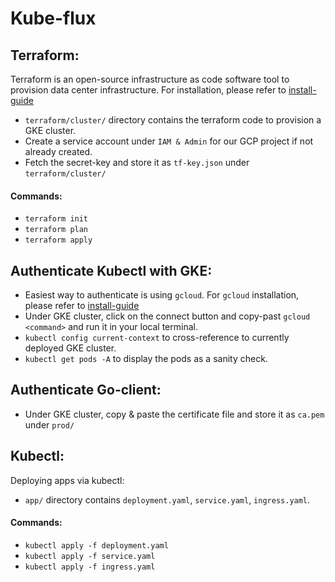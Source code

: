 # Kube-flux
## Terraform:
Terraform is an open-source infrastructure as code software tool to provision data center infrastructure.
For installation, please refer to [install-guide](https://learn.hashicorp.com/tutorials/terraform/install-cli)
+ `terraform/cluster/` directory contains the terraform code to provision a GKE cluster.
+ Create a service account under `IAM & Admin` for our GCP project if not already created.
+ Fetch the secret-key and store it as `tf-key.json` under `terraform/cluster/`
#### Commands:
+ `terraform init` 
+ `terraform plan` 
+ `terraform apply`
## Authenticate Kubectl with GKE:
+ Easiest way to authenticate is using `gcloud`. For `gcloud` installation, please refer to [install-guide](https://cloud.google.com/sdk/docs/install)
+ Under GKE cluster, click on the connect button and copy-past `gcloud <command>` and run it in your local terminal.
+ `kubectl config current-context` to cross-reference to currently deployed GKE cluster.
+ `kubectl get pods -A` to display the pods as a sanity check.
## Authenticate Go-client:
+ Under GKE cluster, copy & paste the certificate file and store it as `ca.pem` under `prod/`
## Kubectl:
Deploying apps via kubectl:
+ `app/` directory contains `deployment.yaml`, `service.yaml`, `ingress.yaml`.
#### Commands:
+ `kubectl apply -f deployment.yaml`
+ `kubectl apply -f service.yaml`
+ `kubectl apply -f ingress.yaml`
